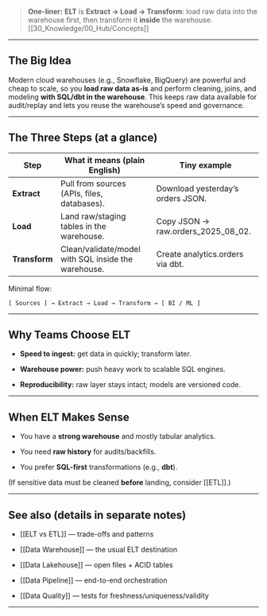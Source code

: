 
  

> **One-liner:** **ELT** is **Extract → Load → Transform**: load raw data into the warehouse first, then transform it **inside** the warehouse. [[30_Knowledge/00_Hub/Concepts]]

---

## **The Big Idea**

  

Modern cloud warehouses (e.g., Snowflake, BigQuery) are powerful and cheap to scale, so you **load raw data as-is** and perform cleaning, joins, and modeling **with SQL/dbt in the warehouse**. This keeps raw data available for audit/replay and lets you reuse the warehouse’s speed and governance.

---

## **The Three Steps (at a glance)**

|**Step**|**What it means (plain English)**|**Tiny example**|
|---|---|---|
|**Extract**|Pull from sources (APIs, files, databases).|Download yesterday’s orders JSON.|
|**Load**|Land raw/staging tables in the warehouse.|Copy JSON → raw.orders_2025_08_02.|
|**Transform**|Clean/validate/model with SQL inside the warehouse.|Create analytics.orders via dbt.|

Minimal flow:

```
[ Sources ] → Extract → Load → Transform → [ BI / ML ]
```

---

## **Why Teams Choose ELT**

- **Speed to ingest:** get data in quickly; transform later.
    
- **Warehouse power:** push heavy work to scalable SQL engines.
    
- **Reproducibility:** raw layer stays intact; models are versioned code.
    

---

## **When ELT Makes Sense**

- You have a **strong warehouse** and mostly tabular analytics.
    
- You need **raw history** for audits/backfills.
    
- You prefer **SQL-first** transformations (e.g., **dbt**).
    

  

(If sensitive data must be cleaned **before** landing, consider [[ETL]].)

---

## **See also (details in separate notes)**

- [[ELT vs ETL]] — trade-offs and patterns
    
- [[Data Warehouse]] — the usual ELT destination
    
- [[Data Lakehouse]] — open files + ACID tables
    
- [[Data Pipeline]] — end-to-end orchestration
    
- [[Data Quality]] — tests for freshness/uniqueness/validity
    

---
